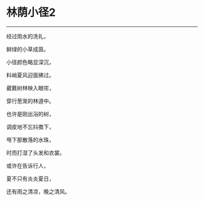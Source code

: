 <!--
 * @Author: 蔡鑫 1058360098@qq.com
 * @Date: 2024-07-10 16:31:05
 * @LastEditors: 蔡鑫 1058360098@qq.com
 * @LastEditTime: 2024-07-10 16:31:13
 * @FilePath: \docsify\docs\articles\poems\p84.md
 * @Description: 这是默认设置,请设置`customMade`, 打开koroFileHeader查看配置 进行设置: https://github.com/OBKoro1/koro1FileHeader/wiki/%E9%85%8D%E7%BD%AE
-->
# 林荫小径2
---

经过雨水的洗礼，

鲜绿的小草成茵。

小径颜色略显深沉，

料峭夏风迎面拂过。

葳蕤树林映入眼帘，

穿行葱茏的林道中。

也许是刚出浴的树，

调皮地不忘抖擞下，

甩下那散落的水珠，

时而打湿了头发和衣裳。

或许在告诉行人，

夏不只有炎炎夏日，

还有雨之清凉，晚之清风。
